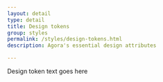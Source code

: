 ```yaml
---
layout: detail
type: detail
title: Design tokens
group: styles
permalink: /styles/design-tokens.html
description: Agora's essential design attributes

---
```


Design token text goes here
